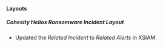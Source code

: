 
#### Layouts
##### Cohesity Helios Ransomware Incident Layout
- Updated the *Related Incident* to *Related Alerts* in XSIAM.
